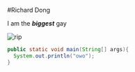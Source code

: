 #Richard Dong

I am the ***biggest*** gay

![rip](https://vignette.wikia.nocookie.net/r2d/images/f/f6/Rip-clipart-rip-gravestone-md.png/revision/latest?cb=20150721201041)

```java
public static void main(String[] args){
  System.out.println("owo");
}
```








































































































